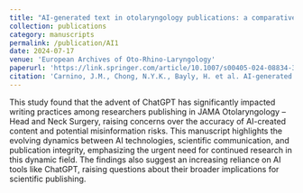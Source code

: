 ```yaml
---
title: "AI-generated text in otolaryngology publications: a comparative analysis before and after the release of ChatGPT."
collection: publications
category: manuscripts
permalink: /publication/AI1
date: 2024-07-17
venue: 'European Archives of Oto-Rhino-Laryngology'
paperurl: 'https://link.springer.com/article/10.1007/s00405-024-08834-3'
citation: 'Carnino, J.M., Chong, N.Y.K., Bayly, H. et al. AI-generated text in otolaryngology publications: a comparative analysis before and after the release of ChatGPT.. Eur Arch Otorhinolaryngol 281, 6141–6146 (2024). https://doi.org/10.1007/s00405-024-08834-3'
---
```


This study found that the advent of ChatGPT has significantly impacted writing practices among researchers publishing in JAMA Otolaryngology – Head and Neck Surgery, raising concerns over the accuracy of AI-created content and potential misinformation risks. This manuscript highlights the evolving dynamics between AI technologies, scientific communication, and publication integrity, emphasizing the urgent need for continued research in this dynamic field. The findings also suggest an increasing reliance on AI tools like ChatGPT, raising questions about their broader implications for scientific publishing.
